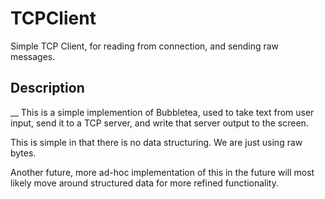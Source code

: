 # TCPClient
 Simple TCP Client, for reading from connection, and sending raw messages.


 ## Description
 __
 This is a simple implemention of Bubbletea, used to take text from user input,
 send it to a TCP server, and write that server output to the screen. 

 This is simple in that there is no data structuring. We are just using raw bytes. 

 Another future, more ad-hoc implementation of this in the future will most likely 
 move around structured data for more refined functionality. 
